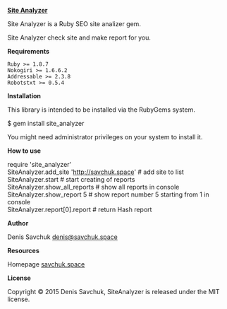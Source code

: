<a href="https://github.com/Mordorreal/SiteAnalyzer"><b>Site Analyzer</b><a/>

Site Analyzer is a Ruby SEO site analizer gem.

Site Analyzer check site and make report for you.

<b>Requirements</b>

    Ruby >= 1.8.7
    Nokogiri >= 1.6.6.2
    Addressable >= 2.3.8
    Robotstxt >= 0.5.4

<b>Installation</b>

This library is intended to be installed via the RubyGems system.

$ gem install site_analyzer

You might need administrator privileges on your system to install it.

<b>How to use</b>

require 'site_analyzer'<br>
SiteAnalyzer.add_site 'http://savchuk.space' # add site to list<br>
SiteAnalyzer.start # start creating of reports<br>
SiteAnalyzer.show_all_reports # show all reports in console<br>
SiteAnalyzer.show_report 5 # show report number 5 starting from 1 in console<br>
SiteAnalyzer.report[0].report # return Hash report<br>

<b>Author</b>

Denis Savchuk <a href="mailto:denis@savchuk.space"><denis@savchuk.space></a>

<b>Resources</b>

   Homepage  <a href="savchuk.space" target="_blank">savchuk.space</a>

<b>License</b>

Copyright © 2015 Denis Savchuk, SiteAnalyzer is released under the MIT license.